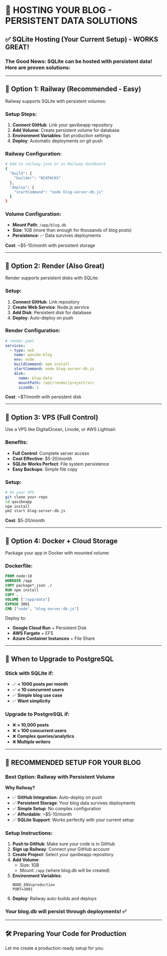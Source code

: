 # 🚀 HOSTING YOUR BLOG - PERSISTENT DATA SOLUTIONS

## ✅ **SQLite Hosting (Your Current Setup) - WORKS GREAT!**

### **The Good News**: SQLite can be hosted with persistent data! Here are proven solutions:

---

## 🎯 **Option 1: Railway (Recommended - Easy)**

Railway supports SQLite with persistent volumes:

### **Setup Steps:**
1. **Connect GitHub**: Link your qavibeapp repository
2. **Add Volume**: Create persistent volume for database
3. **Environment Variables**: Set production settings
4. **Deploy**: Automatic deployments on git push

### **Railway Configuration:**
```bash
# Add to railway.json or in Railway dashboard
{
  "build": {
    "builder": "NIXPACKS"
  },
  "deploy": {
    "startCommand": "node blog-server-db.js"
  }
}
```

### **Volume Configuration:**
- **Mount Path**: `/app/blog.db`
- **Size**: 1GB (more than enough for thousands of blog posts)
- **Persistence**: ✅ Data survives deployments

**Cost**: ~$5-10/month with persistent storage

---

## 🎯 **Option 2: Render (Also Great)**

Render supports persistent disks with SQLite:

### **Setup:**
1. **Connect GitHub**: Link repository
2. **Create Web Service**: Node.js service
3. **Add Disk**: Persistent disk for database
4. **Deploy**: Auto-deploy on push

### **Render Configuration:**
```yaml
# render.yaml
services:
  - type: web
    name: qavibe-blog
    env: node
    buildCommand: npm install
    startCommand: node blog-server-db.js
    disk:
      name: blog-data
      mountPath: /opt/render/project/src
      sizeGB: 1
```

**Cost**: ~$7/month with persistent disk

---

## 🎯 **Option 3: VPS (Full Control)**

Use a VPS like DigitalOcean, Linode, or AWS Lightsail:

### **Benefits:**
- **Full Control**: Complete server access
- **Cost Effective**: $5-20/month
- **SQLite Works Perfect**: File system persistence
- **Easy Backups**: Simple file copy

### **Setup:**
```bash
# On your VPS
git clone your-repo
cd qavibeapp
npm install
pm2 start blog-server-db.js
```

**Cost**: $5-20/month

---

## 🎯 **Option 4: Docker + Cloud Storage**

Package your app in Docker with mounted volume:

### **Dockerfile:**
```dockerfile
FROM node:18
WORKDIR /app
COPY package*.json ./
RUN npm install
COPY . .
VOLUME ["/app/data"]
EXPOSE 3001
CMD ["node", "blog-server-db.js"]
```

Deploy to:
- **Google Cloud Run** + Persistent Disk
- **AWS Fargate** + EFS
- **Azure Container Instances** + File Share

---

## 🚨 **When to Upgrade to PostgreSQL**

### **Stick with SQLite if:**
- ✅ **< 1000 posts per month**
- ✅ **< 10 concurrent users**
- ✅ **Simple blog use case**
- ✅ **Want simplicity**

### **Upgrade to PostgreSQL if:**
- ❌ **> 10,000 posts**
- ❌ **> 100 concurrent users**  
- ❌ **Complex queries/analytics**
- ❌ **Multiple writers**

---

## 🎯 **RECOMMENDED SETUP FOR YOUR BLOG**

### **Best Option: Railway with Persistent Volume**

**Why Railway?**
- ✅ **GitHub Integration**: Auto-deploy on push
- ✅ **Persistent Storage**: Your blog data survives deployments  
- ✅ **Simple Setup**: No complex configuration
- ✅ **Affordable**: ~$5-10/month
- ✅ **SQLite Support**: Works perfectly with your current setup

### **Setup Instructions:**

1. **Push to GitHub**: Make sure your code is in GitHub
2. **Sign up Railway**: Connect your GitHub account
3. **Create Project**: Select your qavibeapp repository
4. **Add Volume**: 
   - Size: 1GB
   - Mount: `/app` (where blog.db will be created)
5. **Environment Variables**:
   ```
   NODE_ENV=production
   PORT=3001
   ```
6. **Deploy**: Railway auto-builds and deploys

### **Your blog.db will persist through deployments!** ✅

---

## 🛠️ **Preparing Your Code for Production**

Let me create a production-ready setup for you:
